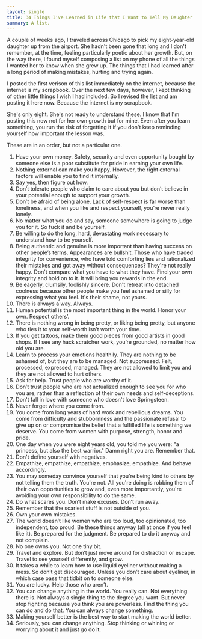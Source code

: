 ```yaml
---
layout: single
title: 34 Things I've Learned in Life that I Want to Tell My Daughter
summary: A list.
---
```


A couple of weeks ago, I traveled across Chicago to pick my eight-year-old daughter up from the airport. She hadn't been gone that long and I don't remember, at the time, feeling particularly poetic about her growth. But, on the way there, I found myself composing a list on my phone of all the things I wanted her to know when she grew up. The things that I had learned after a long period of making mistakes, hurting and trying again.

I posted the first verison of this list immediately on the internet, because the internet is my scrapbook. Over the next few days, however, I kept thinking of other little things I wish I had included. So I revised the list and am posting it here now. Because the internet is my scrapbook.

She's only eight. She's not ready to understand these. I know that I'm posting this now not for her own growth but for mine. Even after you learn something, you run the risk of forgetting it if you don't keep reminding yourself how important the lesson was.

These are in an order, but not a particular one.

1. Have your own money. Safety, security and even opportunity bought by someone else is a poor substitute for pride in earning your own life.
2. Nothing external can make you happy. However, the right external factors will enable you to find it internally.
3. Say yes, then figure out how.
4. Don’t tolerate people who claim to care about you but don’t believe in your potential enough to support your growth.
5. Don’t be afraid of being alone. Lack of self-respect is far worse than loneliness, and when you like and respect yourself, you’re never really lonely.
6. No matter what you do and say, someone somewhere is going to judge you for it. So fuck it and be yourself.
7. Be willing to do the long, hard, devastating work necessary to understand how to be yourself.
8. Being authentic and genuine is more important than having success on other people’s terms. Appearances are bullshit. Those who have traded integrity for convenience, who have told comforting lies and rationalized their mistakes and got away without consequences? They're not really happy. Don't compare what you have to what they have. Find your own integrity and hold on to it. It will bring you rewards in the end.
9. Be eagerly, clumsily, foolishly sincere. Don't retreat into detached coolness because other people make you feel ashamed or silly for expressing what you feel. It's their shame, not yours.
10. There is always a way. Always.
11. Human potential is the most important thing in the world. Honor your own. Respect others’.
12. There is nothing wrong in being pretty, or liking being pretty, but anyone who ties it to your self-worth isn’t worth your time.
13. If you get tattoos, make them good pieces from good artists in good shops. If I see any hack scratcher work, you’re grounded, no matter how old you are.
14. Learn to process your emotions healthily. They are nothing to be ashamed of, but they are to be managed. Not suppressed. Felt, processed, expressed, managed. They are not allowed to limit you and they are not allowed to hurt others.
15. Ask for help. Trust people who are worthy of it.
16. Don’t trust people who are not actualized enough to see you for who you are, rather than a reflection of their own needs and self-deceptions.
17. Don't fall in love with someone who doesn't love Springsteen.
18. Never forget where you come from.
19. You come from long years of hard work and rebellious dreams. You come from difficulty and stubbornness and the passionate refusal to give up on or compromise the belief that a fulfilled life is something we deserve. You come from women with purpose, strength, honor and pride.
20. One day when you were eight years old, you told me you were: "a princess, but also the best warrior." Damn right you are. Remember that.
21. Don't define yourself with negatives.
22. Empathize, empathize, empathize, emphasize, empathize. And behave accordingly.
23. You may someday convince yourself that you're being kind to others by not telling them the truth. You're not. All you're doing is robbing them of their own opportunities to grow and, even more importantly, you're avoiding your own responsibility to do the same.
24. Do what scares you. Don’t make excuses. Don’t run away.
25. Remember that the scariest stuff is not outside of you.
26. Own your own mistakes.
27. The world doesn’t like women who are too loud, too opinionated, too independent, too proud. Be these things anyway (all at once if you feel like it). Be prepared for the judgment. Be prepared to do it anyway and not complain.
28. No one owns you. Not one tiny bit.
29. Travel and explore. But don’t just move around for distraction or escape. Travel to see yourself differently, and grow.
30. It takes a while to learn how to use liquid eyeliner without making a mess. So don’t get discouraged. Unless you don’t care about eyeliner, in which case pass that tidbit on to someone else.
31. You are lucky. Help those who aren’t.
32. You can change anything in the world. You really can. Not everything there is. Not always a single thing to the degree you want. But never stop fighting because you think you are powerless. Find the thing you can do and do that. You can always change something.
33. Making yourself better is the best way to start making the world better.
34. Seriously, you can change anything. Stop thinking or whining or worrying about it and just go do it.